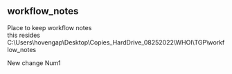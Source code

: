 ## workflow_notes
Place to keep workflow notes  
this resides C:\Users\hovengap\Desktop\Copies_HardDrive_08252022\WHOI\TGP\workflow_notes

New change Num1
